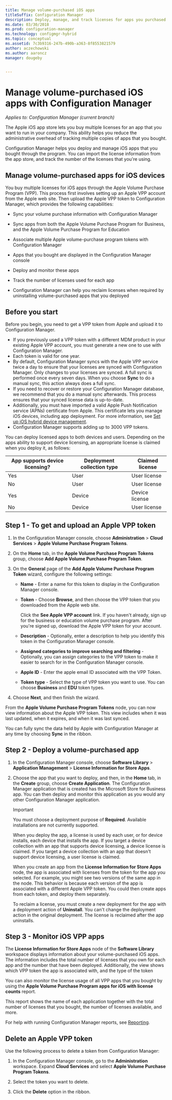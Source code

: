 ```yaml
---
title: Manage volume-purchased iOS apps
titleSuffix: Configuration Manager
description: Deploy, manage, and track licenses for apps you purchased through the Apple iOS app store.
ms.date: 03/30/2018
ms.prod: configuration-manager
ms.technology: configmgr-hybrid
ms.topic: conceptual
ms.assetid: 7c3b9316-247b-490b-a363-8f8553821579
author: aczechowski
ms.author: aaroncz
manager: dougeby


---
```

# Manage volume-purchased iOS apps with Configuration Manager

*Applies to: Configuration Manager (current branch)*



 The Apple iOS app store lets you buy multiple licenses for an app that you want to run in your company. This ability helps you reduce the administrative overhead of tracking multiple copies of apps that you bought.  

 Configuration Manager helps you deploy and manage iOS apps that you bought through the program. You can import the license information from the app store, and track the number of the licenses that you're using.  



## Manage volume-purchased apps for iOS devices  
 You buy multiple licenses for iOS apps through the Apple Volume Purchase Program (VPP). This process first involves setting up an Apple VPP account from the Apple web site. Then upload the Apple VPP token to Configuration Manager, which provides the following capabilities:  

-   Sync your volume purchase information with Configuration Manager  
 
- Sync apps from both the Apple Volume Purchase Program for Business, and the Apple Volume Purchase Program for Education  

- Associate multiple Apple volume-purchase program tokens with Configuration Manager  

-   Apps that you bought are displayed in the Configuration Manager console  

-   Deploy and monitor these apps  

-   Track the number of licenses used for each app   

-   Configuration Manager can help you reclaim licenses when required by uninstalling volume-purchased apps that you deployed  



## Before you start  
 Before you begin, you need to get a VPP token from Apple and upload it to Configuration Manager.  

-   If you previously used a VPP token with a different MDM product in your existing Apple VPP account, you must generate a new one to use with Configuration Manager.  
-   Each token is valid for one year.  
-   By default, Configuration Manager syncs with the Apple VPP service twice a day to ensure that your licenses are synced with Configuration Manager. Only changes to your licenses are synced. A full sync is performed once every seven days. When you choose **Sync** to do a manual sync, this action always does a full sync.  
-   If you need to recover or restore your Configuration Manager database, we recommend that you do a manual sync afterwards. This process ensures that your synced license data is up-to-date.  
-   Additionally, you must have imported a valid Apple Push Notification service (APNs) certificate from Apple. This certificate lets you manage iOS devices, including app deployment. For more information, see [Set up iOS hybrid device management](enroll-hybrid-ios-mac.md).  
-   Configuration Manager supports adding up to 3000 VPP tokens.

You can deploy licensed apps to both devices and users. Depending on the apps ability to support device licensing, an appropriate license is claimed when you deploy it, as follows:

|App supports device licensing?|Deployment collection type|Claimed license|
|---|---|---|
|Yes|User|User license|
|No|User|User license|
|Yes|Device|Device license|
|No|Device|User license|



## Step 1 - To get and upload an Apple VPP token  

1.  In the Configuration Manager console, choose **Administration** > **Cloud Services** > **Apple Volume Purchase Program Tokens**.   

3.  On the **Home** tab, in the **Apple Volume Purchase Program Tokens** group, choose **Add Apple Volume Purchase Program Token**.  

4.  On the **General** page of the **Add Apple Volume Purchase Program Token** wizard, configure the following settings:   

    -   **Name** - Enter a name for this token to display in the Configuration Manager console.  

    -   **Token** - Choose **Browse**, and then choose the VPP token that you downloaded from the Apple web site.  

         Click the **See Apple VPP account** link. If you haven't already, sign up for the business or education volume purchase program. After you're signed up, download the Apple VPP token for your account.  

    -   **Description** - Optionally, enter a description to help you identify this token in the Configuration Manager console.  

    -   **Assigned categories to improve searching and filtering** - Optionally, you can assign categories to the VPP token to make it easier to search for in the Configuration Manager console.  
    -   **Apple ID** - Enter the apple email ID associated with the VPP Token.
    -   **Token type** - Select the type of VPP token you want to use. You can choose **Business** and **EDU** token types.

5.  Choose **Next**, and then finish the wizard.  

From the **Apple Volume Purchase Program Tokens** node, you can now view information about the Apple VPP token. This view includes when it was last updated, when it expires, and when it was last synced.

You can fully sync the data held by Apple with Configuration Manager at any time by choosing **Sync** in the ribbon.  



## Step 2 - Deploy a volume-purchased app  

1. In the Configuration Manager console, choose **Software Library** > **Application Management** > **License Information for Store Apps**.  

2. Choose the app that you want to deploy, and then, in the **Home** tab, in the **Create** group, choose **Create Application**.
   The Configuration Manager application that is created has the Microsoft Store for Business app. You can then deploy and monitor this application as you would any other Configuration Manager application.  

   > [!IMPORTANT]  
   > You must choose a deployment purpose of **Required**. Available installations are not currently supported.

   When you deploy the app, a license is used by each user, or for device installs, each device that installs the app. If you target a device collection with an app that supports device licensing, a device license is claimed. If you target a device collection with an app that doesn't support device licensing, a user license is claimed. 

   When you create an app from the **License Information for Store Apps** node, the app is associated with licenses from the token for the app you selected. For example, you might see two versions of the same app in the node. This behavior is because each version of the app is associated with a different Apple VPP token. You could then create apps from each token, and deploy them separately.

   To reclaim a license, you must create a new deployment for the app with a deployment action of **Uninstall**. You can't change the deployment action in the original deployment. The license is reclaimed after the app uninstalls.  



## Step 3 - Monitor iOS VPP apps  
 The **License Information for Store Apps** node of the **Software Library** workspace displays information about your volume-purchased iOS apps. The information includes the total number of licenses that you own for each app and the number that have been deployed. Additionally, the view shows which VPP token the app is associated with, and the type of the token

 You can also monitor the license usage of all VPP apps that you bought by using the **Apple Volume Purchase Program apps for iOS with license counts** report.  

 This report shows the name of each application together with the total number of licenses that you bought, the number of licenses available, and more.  

 For help with running Configuration Manager reports, see [Reporting](../../core/servers/manage/reporting.md).  



## Delete an Apple VPP token  
<!--505268-->

Use the following process to delete a token from Configuration Manager:  

1. In the Configuration Manager console, go to the **Administration** workspace. Expand **Cloud Services** and select **Apple Volume Purchase Program Tokens**.  

2. Select the token you want to delete.  

3. Click the **Delete** option in the ribbon.  

